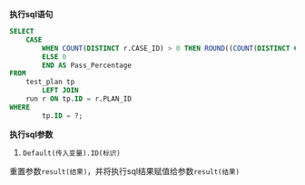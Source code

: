 <p class="panel-title"><b>执行sql语句</b></p>

```sql
SELECT
    CASE
        WHEN COUNT(DISTINCT r.CASE_ID) > 0 THEN ROUND((COUNT(DISTINCT CASE WHEN r.STATUS = '10' THEN r.CASE_ID END) * 100.0 / COUNT(DISTINCT r.CASE_ID)), 1)
        ELSE 0
        END AS Pass_Percentage
FROM
    test_plan tp
        LEFT JOIN
    run r ON tp.ID = r.PLAN_ID
WHERE
        tp.ID = ?;
```

<p class="panel-title"><b>执行sql参数</b></p>

1. `Default(传入变量).ID(标识)`

重置参数`result(结果)`，并将执行sql结果赋值给参数`result(结果)`
